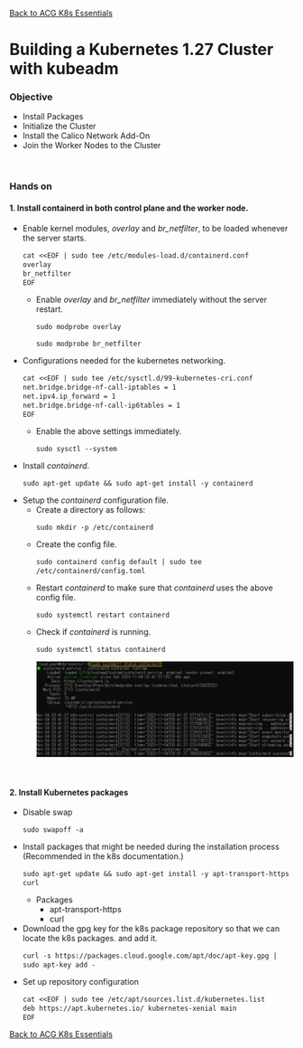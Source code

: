 [Back to ACG K8s Essentials](../main.md)

# Building a Kubernetes 1.27 Cluster with kubeadm

### Objective
- Install Packages
- Initialize the Cluster
- Install the Calico Network Add-On
- Join the Worker Nodes to the Cluster

<br>

### Hands on
#### 1. Install containerd in both control plane and the worker node.
- Enable kernel modules, *overlay* and *br_netfilter*, to be loaded whenever the server starts.
  ```
  cat <<EOF | sudo tee /etc/modules-load.d/containerd.conf
  overlay
  br_netfilter
  EOF
  ```
  - Enable *overlay* and *br_netfilter* immediately without the server restart.
    ```
    sudo modprobe overlay
    ```
    ```
    sudo modprobe br_netfilter
    ```
- Configurations needed for the kubernetes networking.
  ```
  cat <<EOF | sudo tee /etc/sysctl.d/99-kubernetes-cri.conf
  net.bridge.bridge-nf-call-iptables = 1
  net.ipv4.ip_forward = 1
  net.bridge.bridge-nf-call-ip6tables = 1
  EOF
  ```
  - Enable the above settings immediately.
    ```
    sudo sysctl --system
    ```
- Install *containerd*.
  ```
  sudo apt-get update && sudo apt-get install -y containerd
  ```
- Setup the *containerd* configuration file.
  - Create a directory as follows:
    ```
    sudo mkdir -p /etc/containerd
    ```
  - Create the config file.
    ```
    sudo containerd config default | sudo tee /etc/containerd/config.toml
    ```
  - Restart *containerd* to make sure that *containerd* uses the above config file.
    ```
    sudo systemctl restart containerd
    ```
  - Check if *containerd* is running.
    ```
    sudo systemctl status containerd
    ```
    ![](images/001.png)

<br>

#### 2. Install Kubernetes packages
- Disable swap
  ```
  sudo swapoff -a
  ```
- Install packages that might be needed during the installation process (Recommended in the k8s documentation.)
  ```
  sudo apt-get update && sudo apt-get install -y apt-transport-https curl
  ```
  - Packages
    - apt-transport-https
    - curl
- Download the gpg key for the k8s package repository so that we can locate the k8s packages. and add it.
  ```
  curl -s https://packages.cloud.google.com/apt/doc/apt-key.gpg | sudo apt-key add -
  ```
- Set up repository configuration
  ```
  cat <<EOF | sudo tee /etc/apt/sources.list.d/kubernetes.list
  deb https://apt.kubernetes.io/ kubernetes-xenial main
  EOF
  ```





[Back to ACG K8s Essentials](../main.md)